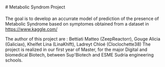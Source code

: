 # Metabolic Syndrom Project

The goal is to develop an accurrate model of prediction of the presence of Metabolic Syndrome based on symptomes obtained from a dataset in https://www.kaggle.com/

The author of this project are : Bettiati Matteo (ZeepReactorr), Gouge Alicia (Galiciax), Khelfet Lina (LinaKhlft), Ladreyt Chloé (Cloclochette38)
The project is realized in our first year of Master, for the major Digital and biomedical Biotech, between Sup'Biotech and ESME Sudria engineering schools.
